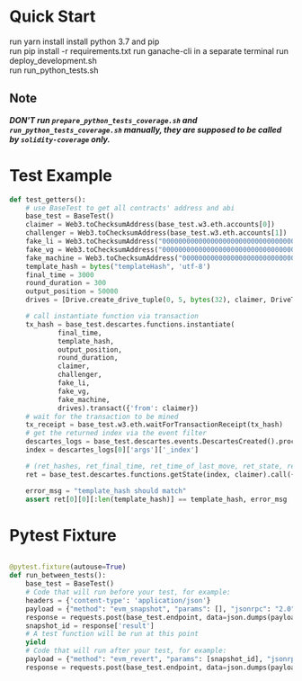 # Quick Start #

run yarn install
install python 3.7 and pip  
run pip install -r requirements.txt
run ganache-cli in a separate terminal
run deploy_development.sh  
run run_python_tests.sh  

## Note ##

***DON'T run `prepare_python_tests_coverage.sh` and `run_python_tests_coverage.sh` manually, they are supposed to be called by `solidity-coverage` only.***

# Test Example #

```python
def test_getters():
    # use BaseTest to get all contracts' address and abi
    base_test = BaseTest()
    claimer = Web3.toChecksumAddress(base_test.w3.eth.accounts[0])
    challenger = Web3.toChecksumAddress(base_test.w3.eth.accounts[1])
    fake_li = Web3.toChecksumAddress("0000000000000000000000000000000000000001")
    fake_vg = Web3.toChecksumAddress("0000000000000000000000000000000000000002")
    fake_machine = Web3.toChecksumAddress("0000000000000000000000000000000000000003")
    template_hash = bytes("templateHash", 'utf-8')
    final_time = 3000
    round_duration = 300
    output_position = 50000
    drives = [Drive.create_drive_tuple(0, 5, bytes(32), claimer, DriveType.DirectWithValue.value)]

    # call instantiate function via transaction
    tx_hash = base_test.descartes.functions.instantiate(
            final_time,
            template_hash,
            output_position,
            round_duration,
            claimer,
            challenger,
            fake_li,
            fake_vg,
            fake_machine,
            drives).transact({'from': claimer})
    # wait for the transaction to be mined
    tx_receipt = base_test.w3.eth.waitForTransactionReceipt(tx_hash)
    # get the returned index via the event filter
    descartes_logs = base_test.descartes.events.DescartesCreated().processReceipt(tx_receipt)
    index = descartes_logs[0]['args']['_index']

    # (ret_hashes, ret_final_time, ret_time_of_last_move, ret_state, ret_drives)
    ret = base_test.descartes.functions.getState(index, claimer).call({'from': claimer})

    error_msg = "template_hash should match"
    assert ret[0][0][:len(template_hash)] == template_hash, error_msg

```

# Pytest Fixture #

```python

@pytest.fixture(autouse=True)
def run_between_tests():
    base_test = BaseTest()
    # Code that will run before your test, for example:
    headers = {'content-type': 'application/json'}
    payload = {"method": "evm_snapshot", "params": [], "jsonrpc": "2.0", "id": 0}
    response = requests.post(base_test.endpoint, data=json.dumps(payload), headers=headers).json()
    snapshot_id = response['result']
    # A test function will be run at this point
    yield
    # Code that will run after your test, for example:
    payload = {"method": "evm_revert", "params": [snapshot_id], "jsonrpc": "2.0", "id": 0}
    response = requests.post(base_test.endpoint, data=json.dumps(payload), headers=headers).json()

```

